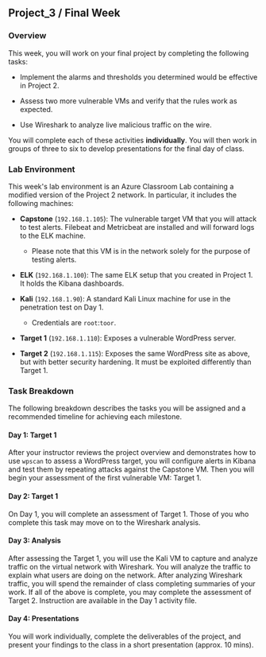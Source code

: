 ## Project_3 / Final Week

### Overview 

This week, you will work on your final project by completing the following tasks:

- Implement the alarms and thresholds you determined would be effective in Project 2.

- Assess two more vulnerable VMs and verify that the rules work as expected.

- Use Wireshark to analyze live malicious traffic on the wire.

You will complete each of these activities **individually**. You will then work in groups of three to six to develop presentations for the final day of class. 

### Lab Environment 

This week's lab environment is an Azure Classroom Lab containing a modified version of the Project 2 network. In particular, it includes the following machines:

- **Capstone** (`192.168.1.105`): The vulnerable target VM that you will attack to test alerts. Filebeat and Metricbeat are installed and will forward logs to the ELK machine. 
   - Please note that this VM is in the network solely for the purpose of testing alerts.

- **ELK** (`192.168.1.100`): The same ELK setup that you created in Project 1. It holds the Kibana dashboards.

- **Kali** (`192.168.1.90`): A standard Kali Linux machine for use in the penetration test on Day 1. 
   - Credentials are `root`:`toor`.

- **Target 1** (`192.168.1.110`): Exposes a vulnerable WordPress server.

- **Target 2** (`192.168.1.115`): Exposes the same WordPress site as above, but with better security hardening. It must be exploited differently than Target 1.

### Task Breakdown

The following breakdown describes the tasks you will be assigned and a recommended timeline for achieving each milestone. 

#### Day 1: Target 1

After your instructor reviews the project overview and demonstrates how to use `wpscan` to assess a WordPress target, you will configure alerts in Kibana and test them by repeating attacks against the Capstone VM. Then you will begin your assessment of the first vulnerable VM: Target 1.


#### Day 2: Target 1

On Day 1, you will complete an assessment of Target 1. Those of you who complete this task may move on to the Wireshark analysis.


#### Day 3: Analysis

After assessing the Target 1, you will use the Kali VM to capture and analyze traffic on the virtual network with Wireshark. You will analyze the traffic to explain what users are doing on the network. After analyzing Wireshark traffic, you will spend the remainder of class completing summaries of your work. If all of the above is complete, you may complete the assessment of Target 2. Instruction are available in the Day 1 activity file. 


#### Day 4: Presentations

You will work individually, complete the deliverables of the project, and present your findings to the class in a short presentation (approx. 10 mins). 

